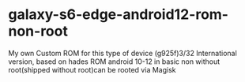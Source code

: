 # galaxy-s6-edge-android12-rom-non-root
My own Custom ROM for this type of device (g925f)3/32 International version, based on hades ROM android 10-12 in basic non without root(shipped without root)can be rooted via Magisk
